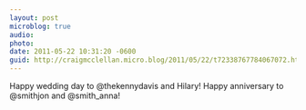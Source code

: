 ```yaml
---
layout: post
microblog: true
audio: 
photo: 
date: 2011-05-22 10:31:20 -0600
guid: http://craigmcclellan.micro.blog/2011/05/22/t72338767784067072.html
---
```

Happy wedding day to @thekennydavis and Hilary! Happy anniversary to @smithjon and @smith_anna!
